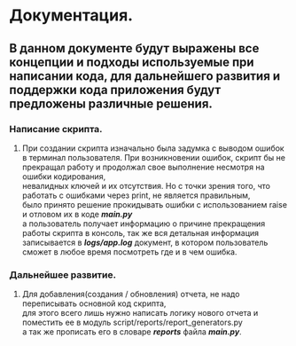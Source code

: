 # Документация.

## В данном документе будут выражены все концепции и подходы используемые при написании кода, для дальнейшего развития и поддержки кода приложения будут предложены различные решения.

### Написание скрипта.

1. При создании скрипта изначально была задумка с выводом ошибок в терминал пользователя.
При возникновении ошибок, скрипт бы не прекращал работу и продолжал свое выполнение несмотря на ошибки кодирования, \
невалидных ключей и их отсутствия. Но с точки зрения того, что работать с ошибками через print, не является правильным, \
было принято решение прокидывать ошибки с использованием raise и отловом их в коде **_main.py_** \
а пользователь получает информацию о причине прекращения работы скрипта в консоль, так же вся детальная информация \
записывается в _**logs/app.log**_ документ, в котором пользователь сможет в любое время посмотреть где и в чем ошибка.

### Дальнейшее развитие.

1. Для добавления(создания / обновления) отчета, не надо переписывать основной код скрипта, \
для этого всего лишь нужно написать логику нового отчета и поместить ее в модуль script/reports/report_generators.py \
а так же прописать его в словаре **_reports_** файла **_main.py_**.

   